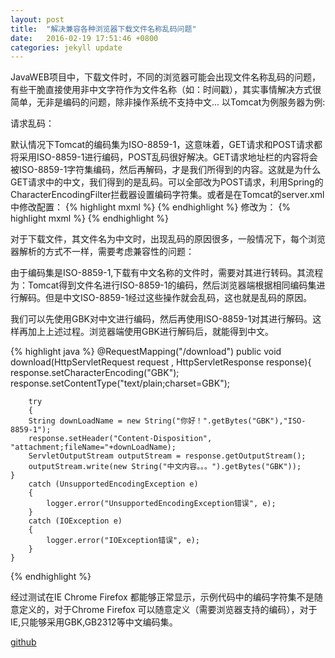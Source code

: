```yaml
---
layout: post
title:  "解决兼容各种浏览器下载文件名称乱码问题"
date:   2016-02-19 17:51:46 +0800
categories: jekyll update
---
```

JavaWEB项目中，下载文件时，不同的浏览器可能会出现文件名称乱码的问题，有些干脆直接使用非中文字符作为文件名称（如：时间戳），其实事情解决方式很简单，无非是编码的问题，除非操作系统不支持中文...
以Tomcat为例服务器为例:

请求乱码：

默认情况下Tomcat的编码集为ISO-8859-1，这意味着，GET请求和POST请求都将采用ISO-8859-1进行编码，POST乱码很好解决。GET请求地址栏的内容将会被ISO-8859-1字符集编码，然后再解码，才是我们所得到的内容。这就是为什么GET请求中的中文，我们得到的是乱码。可以全部改为POST请求，利用Spring的CharacterEncodingFilter拦截器设置编码字符集。或者是在Tomcat的server.xml中修改配置：
{% highlight mxml %}
<Connector connectionTimeout="20000" port="8080" protocol="HTTP/1.1" redirectPort="8443"/>
{% endhighlight %}
修改为：
{% highlight mxml %}
<Connector connectionTimeout="20000" port="8080" protocol="HTTP/1.1" redirectPort="8443" URIEncoding="UTF-8" />
{% endhighlight %}

对于下载文件，其文件名为中文时，出现乱码的原因很多，一般情况下，每个浏览器解析的方式不一样，需要考虑兼容性的问题：

由于编码集是ISO-8859-1,下载有中文名称的文件时，需要对其进行转码。其流程为：Tomcat得到文件名进行ISO-8859-1的编码，然后浏览器端根据相同编码集进行解码。但是中文ISO-8859-1经过这些操作就会乱码，这也就是乱码的原因。

我们可以先使用GBK对中文进行编码，然后再使用ISO-8859-1对其进行解码。这样再加上上述过程。浏览器端使用GBK进行解码后，就能得到中文。

{% highlight java %}
    @RequestMapping("/download")
    public void download(HttpServletRequest request , HttpServletResponse response){
    	response.setCharacterEncoding("GBK");
        response.setContentType("text/plain;charset=GBK");
        
    	try 
    	{
		String downLoadName = new String("你好！".getBytes("GBK"),"ISO-8859-1");
		response.setHeader("Content-Disposition", "attachment;fileName="+downLoadName);
		ServletOutputStream outputStream = response.getOutputStream();
		outputStream.write(new String("中文内容。。。").getBytes("GBK"));
	} 
    	catch (UnsupportedEncodingException e)
        {
            logger.error("UnsupportedEncodingException错误", e);
        }
        catch (IOException e)
        {
            logger.error("IOException错误", e);
        }
    }
{% endhighlight %}

经过测试在IE Chrome Firefox 都能够正常显示，示例代码中的编码字符集不是随意定义的，对于Chrome Firefox 可以随意定义（需要浏览器支持的编码），对于IE,只能够采用GBK,GB2312等中文编码集。

[github][github]

[github]: https://github.com/jlqian



